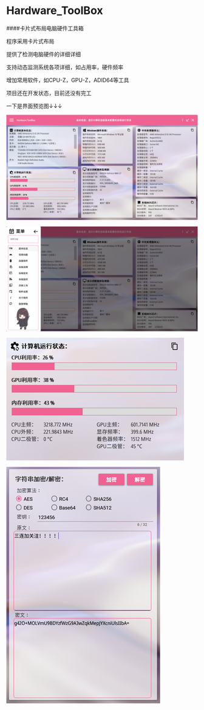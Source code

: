 # Hardware_ToolBox

####卡片式布局电脑硬件工具箱

程序采用卡片式布局

提供了检测电脑硬件的详细详细

支持动态监测系统各项详细，如占用率，硬件频率

增加常用软件，如CPU-Z，GPU-Z，ADID64等工具

项目还在开发状态，目前还没有完工

一下是界面预览图↓↓↓

![Snipaste_2021-07-03_13-03-40](图片/Snipaste_2021-07-23_13-05-29.png)

![Snipaste_2021-07-03_13-03-40](图片/船体菜单.png)

![Snipaste_2021-07-03_13-03-40](图片/检测信息.png)

![Snipaste_2021-07-03_13-03-40](图片/三连.png)
